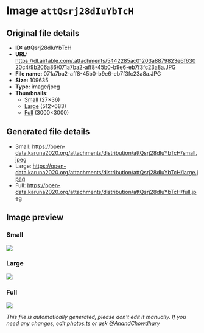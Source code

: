 # Image `attQsrj28dIuYbTcH`

## Original file details

- **ID:** attQsrj28dIuYbTcH
- **URL:** https://dl.airtable.com/.attachments/5442285ac01203a8879823e6f63020c4/9b206a86/071a7ba2-aff8-45b0-b9e6-eb7f3fc23a8a.JPG
- **File name:** 071a7ba2-aff8-45b0-b9e6-eb7f3fc23a8a.JPG
- **Size:** 109635
- **Type:** image/jpeg
- **Thumbnails:**
  - [Small](https://dl.airtable.com/.attachmentThumbnails/bf495bc0c7ca99847cfd8e0511416b05/5e5af179) (27×36)
  - [Large](https://dl.airtable.com/.attachmentThumbnails/6adea93873237b7cfdd18c78cf588a53/16fa9af2) (512×683)
  - [Full](https://dl.airtable.com/.attachmentThumbnails/d279ed4ddb9bc963644e5d4041607529/b7dc4152) (3000×3000)

## Generated file details

- Small: https://open-data.karuna2020.org/attachments/distribution/attQsrj28dIuYbTcH/small.jpeg
- Large: https://open-data.karuna2020.org/attachments/distribution/attQsrj28dIuYbTcH/large.jpeg
- Full: https://open-data.karuna2020.org/attachments/distribution/attQsrj28dIuYbTcH/full.jpeg

## Image preview

### Small

![](https://open-data.karuna2020.org/attachments/distribution/attQsrj28dIuYbTcH/small.jpeg)

### Large

![](https://open-data.karuna2020.org/attachments/distribution/attQsrj28dIuYbTcH/large.jpeg)

### Full

![](https://open-data.karuna2020.org/attachments/distribution/attQsrj28dIuYbTcH/full.jpeg)

_This file is automatically generated, please don't edit it manually. If you need any changes, edit [photos.ts](/photos.ts) or ask [@AnandChowdhary](https://github.com/AnandChowdhary)_

